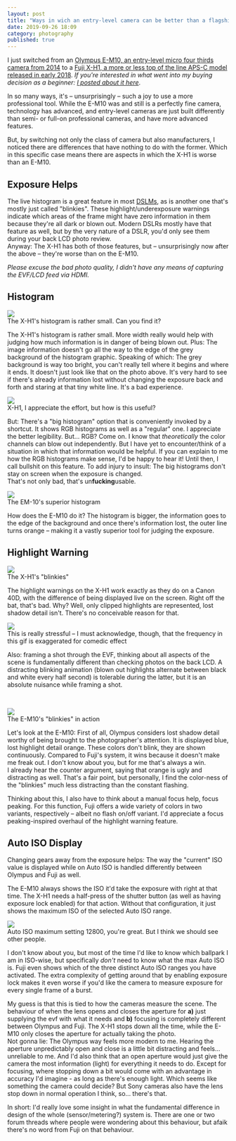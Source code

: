 ```yaml
---
layout: post
title: "Ways in wich an entry-level camera can be better than a flagship"
date: 2019-09-26 18:09
category: photography
published: true
---
```



I just switched from an [Olympus E-M10, an entry-level micro four thirds camera from 2014](https://www.dpreview.com/reviews/olympus-om-d-e-m10) to a [Fuji X-H1, a more or less top of the line APS-C model released in early 2018](https://www.dpreview.com/reviews/fujifilm-x-h1). *If you're interested in what went into my buying decision as a beginner: [I posted about it here](https://blog.timmschoof.com/2015/12/29/choosing-a-camera-in-2015/)*.

In so many ways, it's – unsurprisingly – such a joy to use a more professional tool. While the E-M10 was and still is a perfectly fine camera, technology has advanced, and entry-level cameras are just built differently than semi- or full-on professional cameras, and have more advanced features.

But, by switching not only the class of camera but also manufacturers, I noticed there are differences that have nothing to do with the former. Which in this specific case means there are aspects in which the X-H1 is worse than an E-M10. 

## Exposure Helps

The live histogram is a great feature in most [DSLMs](https://en.wikipedia.org/wiki/Mirrorless_interchangeable-lens_camera), as is another one that's mostly just called "blinkies". These highlight/underexposure warnings indicate which areas of the frame might have zero information in them because they're all dark or blown out. Modern DSLRs mostly have that feature as well, but by the very nature of a DSLR, you'd only see them during your back LCD photo review.  
Anyway: The X-H1 has both of those features, but – unsurprisingly now after the above – they're worse than on the E-M10.

*Please excuse the bad photo quality, I didn't have any means of capturing the EVF/LCD feed via HDMI.*

## Histogram 

<p class="pic"><a href="URL"><img src="http://blog.timmschoof.com/images/xh1_hist.jpg"></a><br>The X-H1's histogram is rather small. Can you find it?</p>

The X-H1's histogram is rather small. More width really would help with judging how much information is in danger of being blown out. Plus: The image information doesn't go all the way to the edge of the grey background of the histogram graphic. Speaking of which: The grey background is way too bright, you can't really tell where it begins and where it ends. It doesn't just look like that on the photo above. It's very hard to see if there's already information lost without changing the exposure back and forth and staring at that tiny white line. It's a bad experience.

<p class="pic"><a href="URL"><img src="http://blog.timmschoof.com/images/xh1_hist_big.jpg"></a><br>X-H1, I appreciate the effort, but how is this useful?</p>

But: There's a "big histogram" option that is conveniently invoked by a shortcut. It shows RGB histograms as well as a "regular" one. I appreciate the better legibility. But... RGB? Come on. I know that *theoretically* the color channels can blow out independently. But I have yet to encounter/think of a situation in which that information would be helpful. If you can explain to me how the RGB histograms make sense, I'd be happy to hear it! Until then, I call bullshit on this feature. 
To add injury to insult: The big histograms don't stay on screen when the exposure is changed.  
That's not only bad, that's un**fucking**usable.
<br>
<p class="pic"><a href="URL"><img src="http://blog.timmschoof.com/images/em10_hist.jpg"></a><br>The EM-10's superior histogram</p>

How does the E-M10 do it? The histogram is bigger, the information goes to the edge of the background and once there's information lost, the outer line turns orange – making it a vastly superior tool for judging the exposure.

## Highlight Warning

<p class="pic"><a href="URL"><img src="http://blog.timmschoof.com/images/xh1_blink.jpg"></a><br>The X-H1's "blinkies"</p>

The highlight warnings on the X-H1 work exactly as they do on a Canon 40D, with the difference of being displayed live on the screen. Right off the bat, that's bad. Why? Well, only clipped highlights are represented, lost shadow detail isn't. There's no conceivable reason for that.  

<p class="pic"><a href="URL"><img src="http://blog.timmschoof.com/images/blinkies.gif"></a><br>This is really stressful – I must acknowledge, though, that the frequency in this gif is exaggerated for comedic effect</p>

Also: framing a shot through the EVF, thinking about all aspects of the scene is fundamentally different than checking photos on the back LCD. A distracting blinking animation (blown out highlights alternate between black and white every half second) is tolerable during the latter, but it is an absolute nuisance while framing a shot.

<br>
<p class="pic"><a href="URL"><img src="http://blog.timmschoof.com/images/em10_blink.jpg"></a><br>The E-M10's "blinkies" in action</p>

Let's look at the E-M10: First of all, Olympus considers lost shadow detail worthy of being brought to the photographer's attention. It is displayed blue, lost highlight detail orange. These colors don't blink, they are shown continuously. Compared to Fuji's system, it wins because it doesn't make me freak out. I don't know about you, but for me that's always a win.  
I already hear the counter argument, saying that orange is ugly and distracting as well. That's a fair point, but personally, I find the color-ness of the "blinkies" much less distracting than the constant flashing.

Thinking about this, I also have to think about a manual focus help, focus peaking. For this function, Fuji offers a wide variety of colors in two variants, respectively – albeit no flash on/off variant. I'd appreciate a focus peaking-inspired overhaul of the highlight warning feature. 

## Auto ISO Display

Changing gears away from the exposure helps: The way the "current" ISO value is displayed while on Auto ISO is handled differently between Olympus and Fuji as well. 

The E-M10 always shows the ISO it'd take the exposure with right at that time. The X-H1 needs a half-press of the shutter button (as well as having exposure lock enabled) for that action. Without that configuration, it just shows the maximum ISO of the selected Auto ISO range. 

<p class="pic"><a href="URL"><img src="http://blog.timmschoof.com/images/ISO_EL.gif"></a><br>Auto ISO maximum setting 12800, you're great. But I think we should see other people.</p>

I don't know about you, but most of the time I'd like to know which ballpark I am in ISO-wise, but specifically *don't* need to know what the max Auto ISO is. Fuji even shows which of the three distinct Auto ISO ranges you have activated. The extra complexity of getting around that by enabling exposure lock makes it even worse if you'd like the camera to measure exposure for every single frame of a burst.

My guess is that this is tied to how the cameras measure the scene. The behaviour of when the lens opens and closes the aperture for **a)** just supplying the evf with what it needs and **b)** focusing is completely different between Olympus and Fuji. The X-H1 stops down all the time, while the E-M10 only closes the aperture for actually taking the photo.  
Not gonna lie: The Olympus way feels more modern to me. Hearing the aperture unpredictably open and close is a little bit distracting and feels... unreliable to me. And I'd also think that an open aperture would just give the camera the most information (light) for everything it needs to do. Except for focusing, where stopping down a bit would come with an advantage in accuracy I'd imagine - as long as there's enough light. Which seems like something the camera could decide? But Sony cameras also have the lens stop down in normal operation I think, so... there's that. 

In short: I'd really love some insight in what the fundamental difference in design of the whole (sensor/metering?) system is. There are one or two forum threads where people were wondering about this behaviour, but afaik there's no word from Fuji on that behaviour.